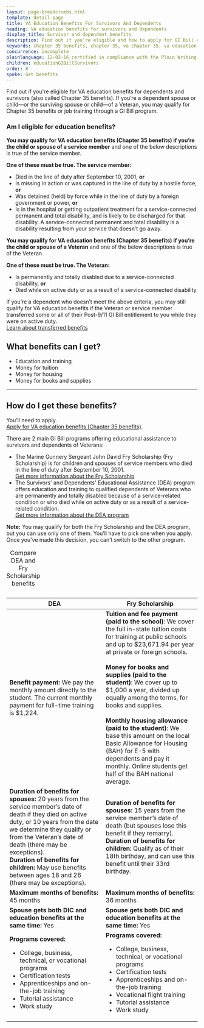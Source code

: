 ```yaml
---
layout: page-breadcrumbs.html
template: detail-page
title: VA Education Benefits For Survivors And Dependents
heading: VA education benefits for survivors and dependents
display_title: Survivor and dependent benefits
description: Find out if you're eligible and how to apply for GI Bill and other VA education benefits for dependents and survivors. You can also compare the benefits offered through the Survivors' and Dependents' Educational Assistance (DEA) program and the Fry Scholarship.
keywords: chapter 35 benefits, chapter 35, va chapter 35, va education benefits for dependents, gi bill for dependents
concurrence: incomplete
plainlanguage: 12-02-16 certified in compliance with the Plain Writing Act
children: educationGIBillSurvivors
order: 8
spoke: Get benefits
---
```


<div class="va-introtext">

Find out if you're eligible for VA education benefits for dependents and survivors (also called Chapter 35 benefits). If you’re a dependent spouse or child—or the surviving spouse or child—of a Veteran, you may qualify for Chapter 35 benefits or job training through a GI Bill program.

</div>


<div class="feature" markdown="1">

### Am I eligible for education benefits?

**You may qualify for VA education benefits (Chapter 35 benefits) if you’re the child or spouse of a service member** and one of the below descriptions is true of the service member.

**One of these must be true. The service member:**

- Died in the line of duty after September 10, 2001, **or**
- Is missing in action or was captured in the line of duty by a hostile force, **or**
-	Was detained (held) by force while in the line of duty by a foreign government or power, **or**
-	Is in the hospital or getting outpatient treatment for a service-connected permanent and total disability, and is likely to be discharged for that disability. A service-connected permanent and total disability is a disability resulting from your service that doesn’t go away.

**You may qualify for VA education benefits (Chapter 35 benefits) if you’re the child or spouse of a Veteran** and one of the below descriptions is true of the Veteran.

**One of these must be true. The Veteran:**
- Is permanently and totally disabled due to a service-connected disability, **or**
-	Died while on active duty or as a result of a service-connected disability

If you’re a dependent who doesn’t meet the above criteria, you may still qualify for VA education benefits if the Veteran or service member transferred some or all of their Post-9/11 GI Bill entitlement to you while they were on active duty. <br>
[Learn about transferred benefits](/education/transfer-post-9-11-gi-bill-benefits/)

</div>

## What benefits can I get?

- Education and training
- Money for tuition
- Money for housing
- Money for books and supplies

--------

## How do I get these benefits?

You’ll need to apply. <br>
[Apply for VA education benefits (Chapter 35 benefits)](/education/how-to-apply/).

There are 2 main GI Bill programs offering educational assistance to survivors and dependents of Veterans:

- The Marine Gunnery Sergeant John David Fry Scholarship (Fry Scholarship) is for children and spouses of service members who died in the line of duty after September 10, 2001. <br>
[Get more information about the Fry Scholarship](/education/survivor-dependent-benefits/fry-scholarship/)
- The Survivors' and Dependents' Educational Assistance (DEA) program offers education and training to qualified dependents of Veterans who are permanently and totally disabled because of a service-related condition or who died while on active duty or as a result of a service-related condition. <br>
[Get more information about the DEA program](/education/survivor-dependent-benefits/dependents-education-assistance/)

**Note:** You may qualify for both the Fry Scholarship and the DEA program, but you can use only one of them. You’ll have to pick one when you apply. Once you’ve made this decision, you can’t switch to the other program.


<div class="va-table-overflow">
<table class="va-table-explanatory">
<caption>Compare DEA and Fry Scholarship benefits</caption> 
 
| DEA | Fry Scholarship |
|---|---|
| **Benefit payment:** We pay the monthly amount directly to the student. The current monthly payment for full-time training is $1,224. | **Tuition and fee payment (paid to the school)**: We cover the full in-state tuition costs for training at public schools and up to $23,671.94 per year at private or foreign schools.<br /><br /> **Money for books and supplies (paid to the student)**: We cover up to $1,000 a year, divided up equally among the terms, for books and supplies.<br /><br /> **Monthly housing allowance (paid to the student)**: We base this amount on the local Basic Allowance for Housing (BAH) for E-5 with dependents and pay it monthly. Online students get half of the BAH national average.</li> |
| **Duration of benefits for spouses:** 20 years from the service member’s date of death if they died on active duty, or 10 years from the date we determine they qualify or from the Veteran’s date of death (there may be exceptions). <br> **Duration of benefits for children:** May use benefits between ages 18 and 26 (there may be exceptions). | **Duration of benefits for spouses:** 15 years from the service member’s date of death (but spouses lose this benefit if they remarry). <br> **Duration of benefits for children:** Qualify as of their 18th birthday, and can use this benefit until their 33rd birthday. |
| **Maximum months of benefits:** 45 months | **Maximum months of benefits:** 36 months |
| **Spouse gets both DIC and education benefits at the same time:** Yes | **Spouse gets both DIC and education benefits at the same time:** Yes |
| **Programs covered:** <ul><li>College, business, technical, or vocational programs</li><li>Certification tests</li><li>Apprenticeships and on-the-job training</li><li>Tutorial assistance</li><li>Work study</ul> | **Programs covered:** <ul><li>College, business, technical, or vocational programs</li><li>Certification tests</li><li>Apprenticeships and on-the-job training</li><li>Vocational flight training</li><li>Tutorial assistance</li><li>Work study</li></ul> |

